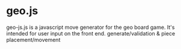 # geo.js
geo-js.js is a javascript move generator for the geo board game. It's intended for user input on the front end. generate/validation &amp; piece placement/movement

